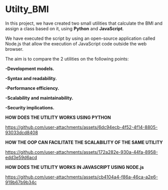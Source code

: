 # Utilty_BMI
In this project, we have created two small utilities that calculate the BMI and assign a class based on it, using **Python** and **JavaScript**.

We have executed the script by using an open-source application called Node.js that allow the execution of JavaScript code outside the web browser.

The aim is to compare the 2 utilities on the following points:

**-Development models.**

**-Syntax and readability.**

**-Performance efficiency.**

**-Scalability and maintainability.**

**-Security implications.**



**HOW DOES THE UTILITY WORKS USING PYTHON**

https://github.com/user-attachments/assets/6dc94ecb-4f52-4f14-8805-93033dcd8408

**HOW THE OOP CAN FACILITATE THE SCALABILITY OF THE SAME UTILITY**

https://github.com/user-attachments/assets/172a282e-930a-44fa-8958-edd3e59d6acd

**HOW DOES THE UTILITY WORKS IN JAVASCRIPT USING NODE.js**

https://github.com/user-attachments/assets/cb4104a4-f86a-46ca-a2e6-919b67b9b34c

